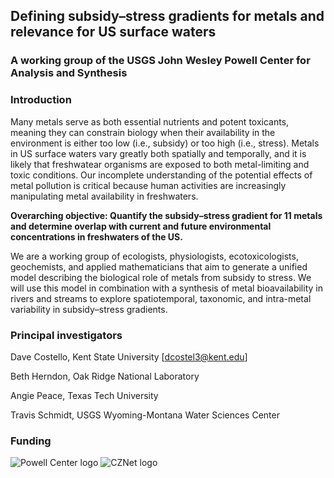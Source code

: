 ## Defining subsidy–stress gradients for metals and relevance for US surface waters
### A working group of the USGS John Wesley Powell Center for Analysis and Synthesis


### Introduction
Many metals serve as both essential nutrients and potent toxicants, meaning they can constrain biology when their availability in the environment is either too low (i.e., subsidy) or too high (i.e., stress). Metals in US surface waters vary greatly both spatially and temporally, and it is likely that freshwatear organisms are exposed to both metal-limiting and toxic conditions. Our incomplete understanding of the potential effects of metal pollution is critical because human activities are increasingly manipulating metal availability in freshwaters.

__Overarching objective: Quantify the subsidy–stress gradient for 11 metals and determine overlap with current and future environmental concentrations in freshwaters of the US.__

We are a working group of ecologists, physiologists, ecotoxicologists, geochemists, and applied mathematicians that aim to generate a unified model describing the
biological role of metals from subsidy to stress. We will use this model in combination with a synthesis of metal bioavailability in rivers and streams to explore
spatiotemporal, taxonomic, and intra-metal variability in subsidy–stress gradients.

### Principal investigators
Dave Costello, Kent State University [dcostel3@kent.edu]

Beth Herndon, Oak Ridge National Laboratory

Angie Peace, Texas Tech University

Travis Schmidt, USGS Wyoming-Montana Water Sciences Center

### Funding

![Powell Center logo](https://d9-wret.s3.us-west-2.amazonaws.com/assets/palladium/production/s3fs-public/styles/medium/public/thumbnails/image/PowellCenter_emblem.jpg)
![CZNet logo](https://criticalzone.org/uploads/logo/CZN_Logo.png)

<!--

**Here are some ideas to get you started:**

🙋‍♀️ A short introduction - what is your organization all about?
🌈 Contribution guidelines - how can the community get involved?
👩‍💻 Useful resources - where can the community find your docs? Is there anything else the community should know?
🍿 Fun facts - what does your team eat for breakfast?
🧙 Remember, you can do mighty things with the power of [Markdown](https://docs.github.com/github/writing-on-github/getting-started-with-writing-and-formatting-on-github/basic-writing-and-formatting-syntax)
-->
